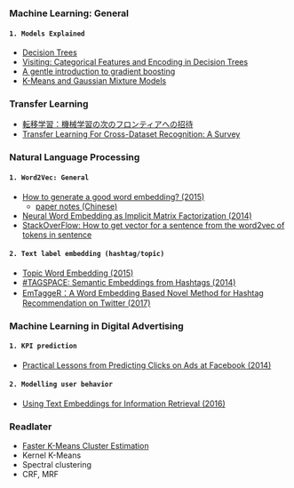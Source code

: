 
### Machine Learning: General
#### `1. Models Explained`
- [Decision Trees](https://www.autonlab.org/_media/tutorials/dtree18.pdf)
- [Visiting: Categorical Features and Encoding in Decision Trees](https://medium.com/data-design/visiting-categorical-features-and-encoding-in-decision-trees-53400fa65931)
- [A gentle introduction to gradient boosting](http://www.ccs.neu.edu/home/vip/teach/MLcourse/4_boosting/slides/gradient_boosting.pdf)
- [K-Means and Gaussian Mixture Models](https://davidrosenberg.github.io/ml2015/docs/13.mixture-models.pdf)
### Transfer Learning
- [転移学習：機械学習の次のフロンティアへの招待](https://qiita.com/icoxfog417/items/48cbf087dd22f1f8c6f4)
- [Transfer Learning For Cross-Dataset Recognition: A Survey](https://arxiv.org/pdf/1705.04396.pdf)
### Natural Language Processing
#### `1. Word2Vec: General`
- [How to generate a good word embedding? (2015)](https://arxiv.org/pdf/1507.05523.pdf)
  - [paper notes (Chinese)](http://licstar.net/archives/620)
- [Neural Word Embedding as Implicit Matrix Factorization (2014)](http://papers.nips.cc/paper/5477-neural-word-embedding-as-implicit-matrix-factorization.pdf)
- [StackOverFlow: How to get vector for a sentence from the word2vec of tokens in sentence](https://stackoverflow.com/questions/29760935/how-to-get-vector-for-a-sentence-from-the-word2vec-of-tokens-in-sentence)
#### `2. Text label embedding (hashtag/topic)`
- [Topic Word Embedding (2015)](https://www.aaai.org/ocs/index.php/AAAI/AAAI15/paper/view/9314/9535)
- [#TAGSPACE: Semantic Embeddings from Hashtags (2014)](http://emnlp2014.org/papers/pdf/EMNLP2014194.pdf)
- [EmTaggeR：A Word Embedding Based Novel Method for Hashtag Recommendation on Twitter (2017)](https://arxiv.org/pdf/1712.01562.pdf)
### Machine Learning in Digital Advertising
#### `1. KPI prediction`
- [Practical Lessons from Predicting Clicks on Ads at Facebook (2014)](http://quinonero.net/Publications/predicting-clicks-facebook.pdf)
#### `2. Modelling user behavior`
- [Using Text Embeddings for Information Retrieval (2016)](https://www.slideshare.net/BhaskarMitra3/using-text-embeddings-for-information-retrieval)

### Readlater
- [Faster K-Means Cluster Estimation](https://arxiv.org/pdf/1701.04600.pdf)
- Kernel K-Means
- Spectral clustering
- CRF, MRF
